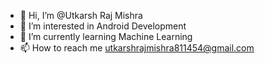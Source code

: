 - 👋 Hi, I’m @Utkarsh Raj Mishra
- 👀 I’m interested in Android Development
- 🌱 I’m currently learning Machine Learning
- 📫 How to reach me utkarshrajmishra811454@gmail.com

<!---
Utkarshrajmishra/Utkarshrajmishra is a ✨ special ✨ repository because its `README.md` (this file) appears on your GitHub profile.
You can click the Preview link to take a look at your changes.
--->
